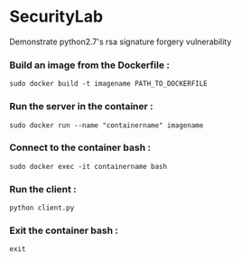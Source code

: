 # SecurityLab

Demonstrate python2.7's rsa signature forgery vulnerability

### Build an image from the Dockerfile :
`sudo docker build -t imagename PATH_TO_DOCKERFILE`

### Run the server in the container :
`sudo docker run --name "containername" imagename`

### Connect to the container bash :
`sudo docker exec -it containername bash`

### Run the client :
`python client.py`

### Exit the container bash :
`exit`

